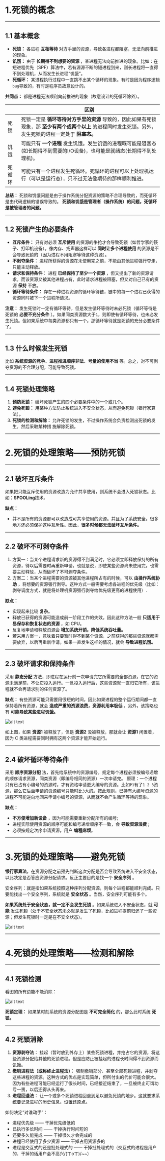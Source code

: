 # 1.死锁的概念

---

## 1.1 基本概念

- **死锁：** 各进程 **互相等待** 对方手里的资源，导致各进程都阻塞，无法向前推进的现象。
- **饥饿：** 由于 **长期得不到想要的资源** ，某进程无法向前推进的现象。比如：在短进程优先（SPF）算法中，若有源源不断的短进程到来，则长进程将一直得不到处理机，从而发生长进程“饥饿”。
- **死循环：** 某进程执行过程中一直跳不出某个循环的现象。有时是因为程序逻辑`bug`导致的，有时是程序员故意设计的。

**共同点：** 都是进程无法顺利向前推进的现象（故意设计的死循环除外）。

|        | 区别                                                                                                                                                        |
| ------ | ----------------------------------------------------------------------------------------------------------------------------------------------------------- |
| 死锁   | 死锁一定是 **循环等待对方手里的资源** 导致的，因此如果有死锁现象，那 **至少有两个或两个以上** 的进程同时发生死锁。另外，发生死锁的进程一定处于 **阻塞态。** |
| 饥饿   | 可能只有 **一个进程** 发生饥饿。发生饥饿的进程既可能是阻塞态(如长期得不到需要的I/O设备)，也可能是就绪态(长期得不到处理机)。                                 |
| 死循环 | 可能只有一个进程发生死循环。死循环的进程可以上处理机运行（可以是运行态），只不过无法像期待的那样顺利推进。                                                  |

**总结：** 死锁和饥饿问题是由于操作系统分配资源的策略不合理导致的，而死循环是由代码逻辑的错误导致的。 **死锁和饥饿是管理者（操作系统）的问题，死循环是被管理者的问题。**

---

## 1.2 死锁产生的必要条件

- **互斥条件：** 只有对必须 **互斥使用** 的资源的争抢才会导致死锁（如哲学家的筷子、打印机设备）。像内存、扬声器这样可以 **同时让多个进程使用** 的资源是不会导致死锁的（因为进程不用阻塞等待这种资源）。
- **不剥夺条件：** 进程所获得的资源在未使用完之前，不能由其他进程强行夺走，只能主动释放。
- **请求和保持条件：** 进程 **已经保持了至少一个资源** ，但又提出了新的资源请求，而该资源又被其他进程占有，此时请求进程被阻塞，但又对自己已有的资源 **保持** 不放。
- **循环等待条件：** 存在一种进程资源的循环等待链，链中的每一个进程已获得的资源同时被下一个进程所请求。

**注意：** 发生死锁时一定有循环等待，但是发生循环等待时未必死锁（循环等待是死锁的 **必要不充分条件** ）。如果同类资源数大于`1`，则即使有循环等待，也未必发生死锁。但如果系统中每类资源都只有一个，那循环等待就是死锁的充分必要条件了。

---

## 1.3 什么时候发生死锁

比如 **系统资源的竞争**、**进程推进顺序非法**、**号量的使用不当** 等。总之，对不可剥夺资源的不合理分配，可能导致死锁。

---

## 1.4 死锁处理策略

1. **预防死锁：** 破坏死锁产生的四个必要条件中的一个或几个。
2. **避免死锁：** 用某种方法防止系统进入不安全状态，从而避免死锁（银行家算法）。
3. **死锁的检测和解除：** 允许死锁的发生，不过操作系统会负责检测出死锁的发生，然后采取某种措
施解除死锁。

---

# 2.死锁的处理策略——预防死锁

---

## 2.1 破坏互斥条件

如果把只能互斥使用的资源改造为允许共享使用，则系统不会进入死锁状态。比如：**SPOOLing**技术。

**缺点：**
- 并不是所有的资源都可以改造成可共享使用的资源。并且为了系统安全，很多地方还必须保护这种互斥性。因此，**很多时候都无法破坏互斥条件。**

---

## 2.2 破坏不可剥夺条件

1. 方案一：当某个进程请求新的资源得不到满足时，它必须立即释放保持的所有资源，待以后需要时再重新申请。也就是说，即使某些资源尚未使用完，也需要主动释放，从而破坏了不可剥夺条件。
2. 方案二：当某个进程需要的资源被其他进程所占有的时候，可以 **由操作系统协助** ，将想要的资源强行剥夺。这种方式一般需要考虑各进程的优先级（比如：剥夺调度方式，就是将处理机资源强行剥夺给优先级更高的进程使用）.

**缺点：**
- 实现起来比较 **复杂**。
- 释放已获得的资源可能造成前一阶段工作的失效。因此这种方法一般 **只适用于易保存和恢复状态的资源** ，如 CPU。
- 反复地申请和释放资源会 **增加系统开销，降低系统吞吐量。**
- 若采用方案一，意味着只要暂时得不到某个资源，之前获得的那些资源就都需要放弃，以后再重新申请。如果一直发生这样的情况，就会 **导致进程饥饿。**

---

## 2.3 破坏请求和保持条件

采用 **静态分配** 方法，即进程在运行前一次申请完它所需要的全部资源，在它的资源未满足前，不让它投入运行。一旦投入运行后，这些资源就一直归它所有，该进程就不会再请求别的任何资源了。

**缺点：**
有些资源可能只需要用很短的时间，因此如果进程的整个运行期间都一直保持着所有资源，就会 **造成严重的资源浪费，资源利用率极低** 。另外，该策略也有 **可能导致某些进程饥饿。**

![alt text](imgs/破坏请求和保持条件.png)

如上图，如果 **资源1** 被释放了，但是 **资源2** 没被释放，那就会让 **资源1** 闲置着，因为 C 类进程需要同时拥有这两个资源才能开始运行。

---

## 2.4 破坏循环等待条件

采用 **顺序资源分配** 法，首先给系统中的资源编号，规定每个进程必须按编号递增的顺序请求资源，同类资源（即编号相同的资源）一次申请完。
原理：一个进程只有已占有小编号的资源时，才有资格申请更大编号的资源。比如`P1`有了`1 2 3`资源，那么它后面申请的资源编号只能时比`3`大的。按此规则，已持有大编号资源的进程不可能逆向地回来申请小编号的资源，从而就不会产生循环等待的现象。

**缺点：**
- **不方便增加新设备** ，因为可能需要重新分配所有的编号;
- 进程实际使用资源的顺序可能和编号递增顺序不一致，会 **导致资源浪费** ;
- 必须按规定次序申请资源，用户 **编程麻烦**。

---

# 3.死锁的处理策略——避免死锁

**银行家算法**，在资源分配之前预先判断这次分配是否会导致系统进入不安全状态，以此决定是否答应资源分配请求。反正主要目的是找一个 **安全序列** 。

安全序列：就是指如果系统按照这种序列分配资源，则每个进程都能顺利完成。只要能找出一个安全序列，系统就是 **安全状态** 。当然，安全序列可能有多个。

**如果系统处于安全状态，就一定不会发生死锁** 。如果系统进入不安全状态，就 **可能** 发生死锁（处于不安全状态未必就是发生了死锁，比如进程提前归还了一些资源；但发生死锁时一定是在不安全状态）。

![alt text](imgs/银行家算法.png)

---

# 4.死锁的处理策略——检测和解除

---

## 4.1 死锁检测

看图的所有边能不能消除：

![alt text](imgs/死锁的检测.png)

**死锁定理：** 如果某时刻系统的资源分配图是 **不可完全简化** 的，那么此时系统 **死锁。**

---

## 4.2 死锁消除

1. **资源剥夺法：** 挂起（暂时放到外存上）某些死锁进程，并抢占它的资源，将这些资源分配给其他的死锁进程。但是应防止被挂起的进程长时间得不到资源而饥饿。
2. **撤销进程法（或称终止进程法）：** 强制撤销部分、甚至全部死锁进程，并剥夺这些进程的资源。这种方式的优点是实现简单，但所付出的代价可能会很大。因为有些进程可能已经运行了很长时间，已经接近结束了，一旦被终止可谓功亏一篑，以后还得从头再来。
3. **进程回退法：** 让一个或多个死锁进程回退到足以避免死锁的地步。这就要求系统要记录进程的历史信息，设置还原点。

如何决定“对谁动手”：
- 进程优先级 —— 干掉优先级低的
- 已执行多长时间 —— 干掉执行时间短的
- 还要多久能完成 —— 干掉很久才会完成的
- 进程已经使用了多少资源 —— 干掉占用资源多的
- 进程是交互式的还是批处理式的 —— 干掉批处理式的（交互式的进程是用户的，干掉的话用户会不高兴/(ㄒoㄒ)/~~）